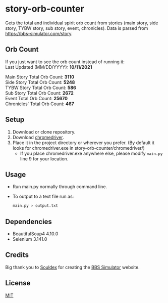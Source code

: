 # story-orb-counter

Gets the total and individual spirit orb count from stories (main story, side story, TYBW story, sub story, event, chronicles). Data is parsed from https://bbs-simulator.com/story.

## Orb Count
If you just want to see the orb count instead of running it:\
Last Updated (MM/DD/YYYY): **10/11/2021**

Main Story Total Orb Count:  **3110** \
Side Story Total Orb Count:  **5248** \
TYBW Story Total Orb Count:  **586**\
Sub Story Total Orb Count:  **2672**\
Event Total Orb Count:  **25670**\
Chronicles' Total Orb Count:  	**467**

## Setup
1) Download or clone repository. 
2) Download [chromedriver](https://chromedriver.chromium.org/downloads).
3) Place it in the project directory or wherever you prefer. (By default it looks for chromedriver.exe in story-orb-counter/chromedriver/) 
	* If you place chromedriver.exe anywhere else, please modify `main.py` line 9 for your location.

## Usage
* Run main.py normally through command line.

* To output to a text file run as:
 
  ```python
  main.py > output.txt
  ```

## Dependencies
* BeautifulSoup4  4.10.0
* Selenium 3.141.0

## Credits
Big thank you to [Souldex](https://www.patreon.com/Souldex) for creating the [BBS Simulator](https://bbs-simulator.com/) website.
## License
[MIT](https://choosealicense.com/licenses/mit/)
